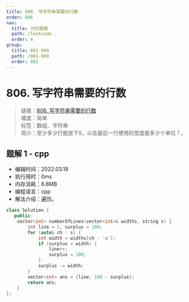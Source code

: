 ```yaml
---
title: 806. 写字符串需要的行数
order: 806
nav:
  title: 力扣题解
  path: /leetcode
  order: 4
group:
  title: 801-900
  path: /801-900
  order: 801
---
```


# 806. 写字符串需要的行数
    
> 链接：[806. 写字符串需要的行数](https://leetcode-cn.com/problems/number-of-lines-to-write-string/)  
> 难度：简单  
> 标签：数组、字符串  
> 简介：至少多少行能放下S，以及最后一行使用的宽度是多少个单位？。
      
## 题解 1 - cpp
- 编辑时间：2022.03.19
- 执行用时：0ms
- 内存消耗：6.6MB
- 编程语言：cpp
- 解法介绍：遍历。
```cpp
class Solution {
   public:
    vector<int> numberOfLines(vector<int>& widths, string s) {
        int line = 1, surplus = 100;
        for (auto& ch : s) {
            int width = widths[ch - 'a'];
            if (surplus < width) {
                line++;
                surplus = 100;
            }
            surplus -= width;
        }
        vector<int> ans = {line, 100 - surplus};
        return ans;
    }
};
```

      